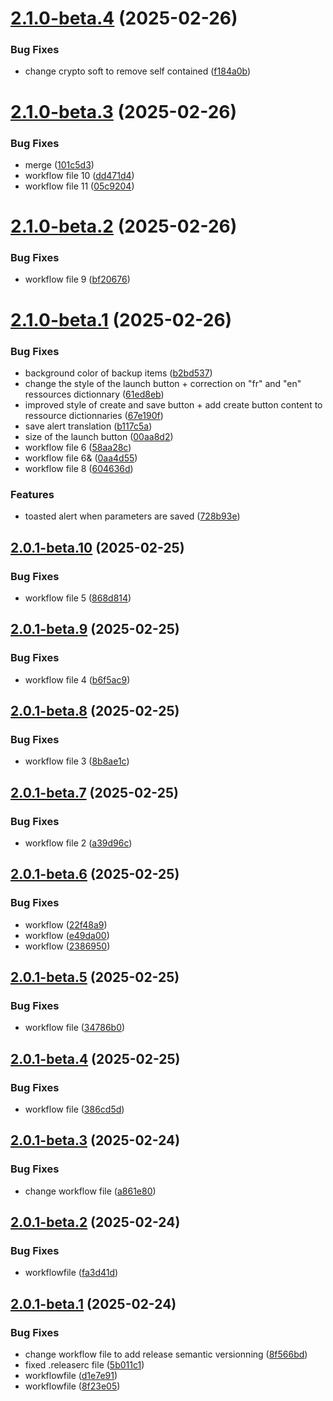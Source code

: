 # [2.1.0-beta.4](https://github.com/MattiasGervilliers/EasySave/compare/v2.1.0-beta.3...v2.1.0-beta.4) (2025-02-26)


### Bug Fixes

* change crypto soft to remove self contained ([f184a0b](https://github.com/MattiasGervilliers/EasySave/commit/f184a0b3351411fb96256c0ec953e668d5a7068f))

# [2.1.0-beta.3](https://github.com/MattiasGervilliers/EasySave/compare/v2.1.0-beta.2...v2.1.0-beta.3) (2025-02-26)


### Bug Fixes

* merge ([101c5d3](https://github.com/MattiasGervilliers/EasySave/commit/101c5d3b6e325cf2f9f00c46b9145df37fb1472d))
* workflow file 10 ([dd471d4](https://github.com/MattiasGervilliers/EasySave/commit/dd471d4aebd535af8a4eb072e9fc14898251fb9a))
* workflow file 11 ([05c9204](https://github.com/MattiasGervilliers/EasySave/commit/05c9204120c432bfe4202ed2661fabe64973af00))

# [2.1.0-beta.2](https://github.com/MattiasGervilliers/EasySave/compare/v2.1.0-beta.1...v2.1.0-beta.2) (2025-02-26)


### Bug Fixes

* workflow file 9 ([bf20676](https://github.com/MattiasGervilliers/EasySave/commit/bf206760c8d97066e918bdd2d714a3dba90f1f60))

# [2.1.0-beta.1](https://github.com/MattiasGervilliers/EasySave/compare/v2.0.1-beta.10...v2.1.0-beta.1) (2025-02-26)


### Bug Fixes

* background color of backup items ([b2bd537](https://github.com/MattiasGervilliers/EasySave/commit/b2bd537cebd7777e8df806adf1e1cd5119d07274))
* change the style of the launch button + correction on "fr" and "en" ressources dictionnary ([61ed8eb](https://github.com/MattiasGervilliers/EasySave/commit/61ed8ebd7b5483bf72e74502fe578a180ac34772))
* improved style of create and save button + add create button content to ressource dictionnaries ([67e190f](https://github.com/MattiasGervilliers/EasySave/commit/67e190f0245ed9ff5ff7aa9cf615edbd9defa434))
* save alert translation ([b117c5a](https://github.com/MattiasGervilliers/EasySave/commit/b117c5a6b7164ba3038285e3b23f09190457d200))
* size of the launch button ([00aa8d2](https://github.com/MattiasGervilliers/EasySave/commit/00aa8d22f199b7934ad27bcf388b8567d8f9129b))
* workflow file 6 ([58aa28c](https://github.com/MattiasGervilliers/EasySave/commit/58aa28c3a59942406be35f1f9f7f7b35bbe34781))
* workflow file 6& ([0aa4d55](https://github.com/MattiasGervilliers/EasySave/commit/0aa4d552a53173b78ab7634fcdd6978ba48eb147))
* workflow file 8 ([604636d](https://github.com/MattiasGervilliers/EasySave/commit/604636d694923a427309f9e43ce231076de51d4e))


### Features

* toasted alert when parameters are saved ([728b93e](https://github.com/MattiasGervilliers/EasySave/commit/728b93e2580545f3ef21567ce0ae6f3c73a6c5d4))

## [2.0.1-beta.10](https://github.com/MattiasGervilliers/EasySave/compare/v2.0.1-beta.9...v2.0.1-beta.10) (2025-02-25)


### Bug Fixes

* workflow file 5 ([868d814](https://github.com/MattiasGervilliers/EasySave/commit/868d814bac50aaf78d408a68eebaec6ba8229d81))

## [2.0.1-beta.9](https://github.com/MattiasGervilliers/EasySave/compare/v2.0.1-beta.8...v2.0.1-beta.9) (2025-02-25)


### Bug Fixes

* workflow file 4 ([b6f5ac9](https://github.com/MattiasGervilliers/EasySave/commit/b6f5ac99615ff67f14817bea4f6c34ccb9511791))

## [2.0.1-beta.8](https://github.com/MattiasGervilliers/EasySave/compare/v2.0.1-beta.7...v2.0.1-beta.8) (2025-02-25)


### Bug Fixes

* workflow file 3 ([8b8ae1c](https://github.com/MattiasGervilliers/EasySave/commit/8b8ae1cf4de82e0861a6936d8a6578e81c03c475))

## [2.0.1-beta.7](https://github.com/MattiasGervilliers/EasySave/compare/v2.0.1-beta.6...v2.0.1-beta.7) (2025-02-25)


### Bug Fixes

* workflow file 2 ([a39d96c](https://github.com/MattiasGervilliers/EasySave/commit/a39d96c2d25906107005dc49b2442b4b0703a4ec))

## [2.0.1-beta.6](https://github.com/MattiasGervilliers/EasySave/compare/v2.0.1-beta.5...v2.0.1-beta.6) (2025-02-25)


### Bug Fixes

* workflow ([22f48a9](https://github.com/MattiasGervilliers/EasySave/commit/22f48a9824953126c48a9a57747be5c431419cef))
* workflow ([e49da00](https://github.com/MattiasGervilliers/EasySave/commit/e49da007bce67d2311263416a43ebfe2e9affe0e))
* workflow ([2386950](https://github.com/MattiasGervilliers/EasySave/commit/2386950e7b791a9c0435153b321f71025d5be98f))

## [2.0.1-beta.5](https://github.com/MattiasGervilliers/EasySave/compare/v2.0.1-beta.4...v2.0.1-beta.5) (2025-02-25)


### Bug Fixes

* workflow file ([34786b0](https://github.com/MattiasGervilliers/EasySave/commit/34786b081a262038e74108b4479afe9e65bfb5fb))

## [2.0.1-beta.4](https://github.com/MattiasGervilliers/EasySave/compare/v2.0.1-beta.3...v2.0.1-beta.4) (2025-02-25)


### Bug Fixes

* workflow file ([386cd5d](https://github.com/MattiasGervilliers/EasySave/commit/386cd5d1e286204d62cee7568a59a06c2e33502f))

## [2.0.1-beta.3](https://github.com/MattiasGervilliers/EasySave/compare/v2.0.1-beta.2...v2.0.1-beta.3) (2025-02-24)


### Bug Fixes

* change workflow file ([a861e80](https://github.com/MattiasGervilliers/EasySave/commit/a861e802059a3ae335362816a252c0e9a897d50a))

## [2.0.1-beta.2](https://github.com/MattiasGervilliers/EasySave/compare/v2.0.1-beta.1...v2.0.1-beta.2) (2025-02-24)


### Bug Fixes

* workflowfile ([fa3d41d](https://github.com/MattiasGervilliers/EasySave/commit/fa3d41dddf1627e92b32e27e8a93aaf76ea886d2))

## [2.0.1-beta.1](https://github.com/MattiasGervilliers/EasySave/compare/v2.0.0...v2.0.1-beta.1) (2025-02-24)


### Bug Fixes

* change workflow file to add release semantic versionning ([8f566bd](https://github.com/MattiasGervilliers/EasySave/commit/8f566bd3bad70055685d804d52f7311585018562))
* fixed .releaserc file ([5b011c1](https://github.com/MattiasGervilliers/EasySave/commit/5b011c1f6beb15b211e02241bfc461fca931c428))
* workflowfile ([d1e7e91](https://github.com/MattiasGervilliers/EasySave/commit/d1e7e91b6d37ea379ba5b411f95e0284c83e0fbd))
* workflowfile ([8f23e05](https://github.com/MattiasGervilliers/EasySave/commit/8f23e055b36526f34e340d8b36ac77cc83e503f2))
